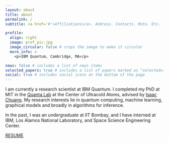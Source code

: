 ```yaml
---
layout: about
title: about
permalink: /
subtitle: <a href='#'>Affiliations</a>. Address. Contacts. Moto. Etc.

profile:
  align: right
  image: prof_pic.jpg
  image_circular: false # crops the image to make it circular
  more_info: >
    <p>IBM Quantum, Cambridge, MA</p>

news: false # includes a list of news items
selected_papers: true # includes a list of papers marked as "selected={true}"
social: true # includes social icons at the bottom of the page
---
```


I am currently a research scientist at IBM Quantum. I completed my PhD at MIT in the <a href="http://web.mit.edu/~cua/www/quanta/" target="_blank">Quanta Lab</a> at the Center of Ultracold Atoms, advised by <a href="http://feynman.mit.edu/ike/homepage/index.html" target="_blank">Isaac Chuang</a>. My research interests lie in quantum computing, machine learning, graphical models and broadly in algorithms for inference.

In the past, I was an undergraduate at IIT Bombay, and I have interned at IBM, Los Alamos National Laboratory, and Space Science Engineering Center.

[RESUME](https://arkopaldutt.github.io/assets/files/Resume2024_Arkopal_web.pdf)

